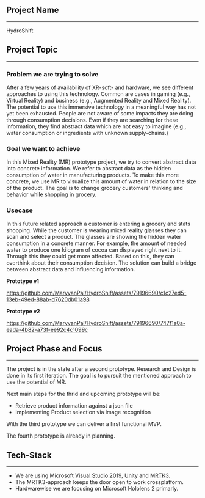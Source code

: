 ## Project Name

---

HydroShift


## Project Topic

---

### Problem we are trying to solve
After a few years of availability of XR-soft- and hardware, we see different approaches to using this technology. Common are cases in gaming (e.g., Virtual Reality) and business (e.g., Augmented Reality and Mixed Reality). The potential to use this immersive technology in a meaningful way has not yet been exhausted.
People are not aware of some impacts they are doing through consumption decisions. Even if they are searching for these information, they find abstract data which are not easy to imagine (e.g., water consumption or ingredients with unknown supply-chains.)

### Goal we want to achieve
In this Mixed Reality (MR) prototype project, we try to convert abstract data into concrete information. We refer to abstract data as the hidden consumption of water in manufacturing products. To make this more concrete, we use MR to visualize this amount of water in relation to the size of the product. The goal is to change grocery customers' thinking and behavior while shopping in grocery.


### Usecase
In this future related approach a customer is entering a grocery and stats shopping. While the customer is wearing  mixed reality glasses they can scan and select a product. The glasses are showing the hidden water consumption in a concrete manner. For example, the amount of needed water to produce one kilogram of cocoa can displayed right next to it. Through this they could get more affected. Based on this, they can overthink about their consumption decision. The solution can build a bridge between abstract data and influencing information. 


**Prototype v1**

https://github.com/MarvvanPal/HydroShift/assets/79196690/c1c27ed5-13eb-49ed-88ab-d7620db01a98

**Prototype v2**

https://github.com/MarvvanPal/HydroShift/assets/79196690/747f1a0a-eada-4b82-a73f-ee92c4c1099c


## Project Phase and Focus

---
The project is in the state after a second prototype. Research and Design is done in its first iteration. The goal is to pursuit the mentioned approach to use the potential of MR.

Next main steps for the thrid and upcoming prototype will be:
- Retrieve product information against a json file
- Implementing Product selection via image recognition

With the third prototype we can deliver a first functional MVP.

The fourth prototype is already in planning.

## Tech-Stack

---

- We are using Microsoft [Visual Studio 2019](https://visualstudio.microsoft.com/de/), [Unity](https://unity.com/) and [MRTK3](https://github.com/MixedRealityToolkit/).
- The MRTK3-approach keeps the door open to work crossplatform.
- Hardwarewise we are focusing on Microsoft Hololens 2 primarly.
